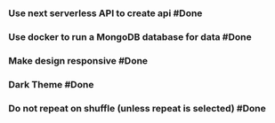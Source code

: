 ### Use next serverless API to create api #Done

### Use docker to run a MongoDB database for data #Done

### Make design responsive #Done

### Dark Theme #Done

### Do not repeat on shuffle (unless repeat is selected) #Done


